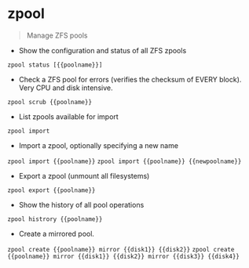 # zpool

> Manage ZFS pools

- Show the configuration and status of all ZFS zpools

`zpool status [{{poolname}}]`

- Check a ZFS pool for errors (verifies the checksum of EVERY block). Very CPU and disk intensive.

`zpool scrub {{poolname}}`

- List zpools available for import

`zpool import`

- Import a zpool, optionally specifying a new name

`zpool import {{poolname}}`
`zpool import {{poolname}} {{newpoolname}}`

- Export a zpool (unmount all filesystems)

`zpool export {{poolname}}`

- Show the history of all pool operations

`zpool histrory {{poolname}}`

- Create a mirrored pool. 

`zpool create {{poolname}} mirror {{disk1}} {{disk2}}`
`zpool create {{poolname}} mirror {{disk1}} {{disk2}} mirror {{disk3}} {{disk4}}`
